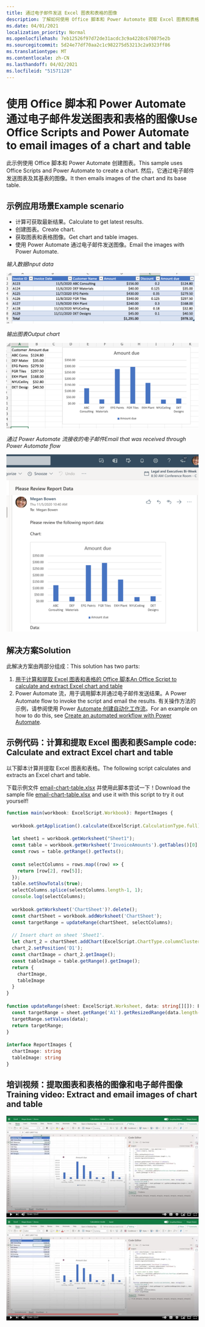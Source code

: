 ```yaml
---
title: 通过电子邮件发送 Excel 图表和表格的图像
description: 了解如何使用 Office 脚本和 Power Automate 提取 Excel 图表和表格的图像，并通过电子邮件发送这些图像。
ms.date: 04/01/2021
localization_priority: Normal
ms.openlocfilehash: 7eb12526f97d72de31acdc3c9a4228c670875e2b
ms.sourcegitcommit: 5d24e77df70aa2c1c982275d53213c2a9323ff86
ms.translationtype: MT
ms.contentlocale: zh-CN
ms.lasthandoff: 04/02/2021
ms.locfileid: "51571128"
---
```

# <a name="use-office-scripts-and-power-automate-to-email-images-of-a-chart-and-table"></a><span data-ttu-id="17161-103">使用 Office 脚本和 Power Automate 通过电子邮件发送图表和表格的图像</span><span class="sxs-lookup"><span data-stu-id="17161-103">Use Office Scripts and Power Automate to email images of a chart and table</span></span>

<span data-ttu-id="17161-104">此示例使用 Office 脚本和 Power Automate 创建图表。</span><span class="sxs-lookup"><span data-stu-id="17161-104">This sample uses Office Scripts and Power Automate to create a chart.</span></span> <span data-ttu-id="17161-105">然后，它通过电子邮件发送图表及其基表的图像。</span><span class="sxs-lookup"><span data-stu-id="17161-105">It then emails images of the chart and its base table.</span></span>

## <a name="example-scenario"></a><span data-ttu-id="17161-106">示例应用场景</span><span class="sxs-lookup"><span data-stu-id="17161-106">Example scenario</span></span>

* <span data-ttu-id="17161-107">计算可获取最新结果。</span><span class="sxs-lookup"><span data-stu-id="17161-107">Calculate to get latest results.</span></span>
* <span data-ttu-id="17161-108">创建图表。</span><span class="sxs-lookup"><span data-stu-id="17161-108">Create chart.</span></span>
* <span data-ttu-id="17161-109">获取图表和表格图像。</span><span class="sxs-lookup"><span data-stu-id="17161-109">Get chart and table images.</span></span>
* <span data-ttu-id="17161-110">使用 Power Automate 通过电子邮件发送图像。</span><span class="sxs-lookup"><span data-stu-id="17161-110">Email the images with Power Automate.</span></span>

<span data-ttu-id="17161-111">_输入数据_</span><span class="sxs-lookup"><span data-stu-id="17161-111">_Input data_</span></span>

![输入数据](../../images/input-data.png)

<span data-ttu-id="17161-113">_输出图表_</span><span class="sxs-lookup"><span data-stu-id="17161-113">_Output chart_</span></span>

![创建的图表](../../images/chart-created.png)

<span data-ttu-id="17161-115">_通过 Power Automate 流接收的电子邮件_</span><span class="sxs-lookup"><span data-stu-id="17161-115">_Email that was received through Power Automate flow_</span></span>

![接收的电子邮件](../../images/email-received.png)

## <a name="solution"></a><span data-ttu-id="17161-117">解决方案</span><span class="sxs-lookup"><span data-stu-id="17161-117">Solution</span></span>

<span data-ttu-id="17161-118">此解决方案由两部分组成：</span><span class="sxs-lookup"><span data-stu-id="17161-118">This solution has two parts:</span></span>

1. [<span data-ttu-id="17161-119">用于计算和提取 Excel 图表和表格的 Office 脚本</span><span class="sxs-lookup"><span data-stu-id="17161-119">An Office Script to calculate and extract Excel chart and table</span></span>](#sample-code-calculate-and-extract-excel-chart-and-table)
1. <span data-ttu-id="17161-120">Power Automate 流，用于调用脚本并通过电子邮件发送结果。</span><span class="sxs-lookup"><span data-stu-id="17161-120">A Power Automate flow to invoke the script and email the results.</span></span> <span data-ttu-id="17161-121">有关操作方法的示例，请参阅使用 Power [Automate 创建自动化工作流](../../tutorials/excel-power-automate-returns.md#create-an-automated-workflow-with-power-automate)。</span><span class="sxs-lookup"><span data-stu-id="17161-121">For an example on how to do this, see [Create an automated workflow with Power Automate](../../tutorials/excel-power-automate-returns.md#create-an-automated-workflow-with-power-automate).</span></span>

## <a name="sample-code-calculate-and-extract-excel-chart-and-table"></a><span data-ttu-id="17161-122">示例代码：计算和提取 Excel 图表和表</span><span class="sxs-lookup"><span data-stu-id="17161-122">Sample code: Calculate and extract Excel chart and table</span></span>

<span data-ttu-id="17161-123">以下脚本计算并提取 Excel 图表和表格。</span><span class="sxs-lookup"><span data-stu-id="17161-123">The following script calculates and extracts an Excel chart and table.</span></span>

<span data-ttu-id="17161-124">下载示例文件 <a href="email-chart-table.xlsx">email-chart-table.xlsx</a> 并使用此脚本尝试一下！</span><span class="sxs-lookup"><span data-stu-id="17161-124">Download the sample file <a href="email-chart-table.xlsx">email-chart-table.xlsx</a> and use it with this script to try it out yourself!</span></span>

```TypeScript
function main(workbook: ExcelScript.Workbook): ReportImages {

  workbook.getApplication().calculate(ExcelScript.CalculationType.full);
  
  let sheet1 = workbook.getWorksheet("Sheet1");
  const table = workbook.getWorksheet('InvoiceAmounts').getTables()[0];
  const rows = table.getRange().getTexts();

  const selectColumns = rows.map((row) => {
    return [row[2], row[5]];
  });
  table.setShowTotals(true);
  selectColumns.splice(selectColumns.length-1, 1);
  console.log(selectColumns);

  workbook.getWorksheet('ChartSheet')?.delete();
  const chartSheet = workbook.addWorksheet('ChartSheet');
  const targetRange = updateRange(chartSheet, selectColumns);

  // Insert chart on sheet 'Sheet1'.
  let chart_2 = chartSheet.addChart(ExcelScript.ChartType.columnClustered, targetRange);
  chart_2.setPosition('D1');
  const chartImage = chart_2.getImage();
  const tableImage = table.getRange().getImage();
  return {
    chartImage,
    tableImage
  }
}

function updateRange(sheet: ExcelScript.Worksheet, data: string[][]): ExcelScript.Range {
  const targetRange = sheet.getRange('A1').getResizedRange(data.length-1, data[0].length-1);
  targetRange.setValues(data);
  return targetRange;
}

interface ReportImages {
  chartImage: string
  tableImage: string
}
```

## <a name="training-video-extract-and-email-images-of-chart-and-table"></a><span data-ttu-id="17161-125">培训视频：提取图表和表格的图像和电子邮件图像</span><span class="sxs-lookup"><span data-stu-id="17161-125">Training video: Extract and email images of chart and table</span></span>

<span data-ttu-id="17161-126">[![观看分步视频，了解如何提取图表和表格的图像并通过电子邮件发送图像](../../images/charts-image-vid.jpg)](https://youtu.be/152GJyqc-Kw "如何提取图表和表格的图像和通过电子邮件发送图像的分步视频")</span><span class="sxs-lookup"><span data-stu-id="17161-126">[![Watch step-by-step video on how to extract and email images of chart and table](../../images/charts-image-vid.jpg)](https://youtu.be/152GJyqc-Kw "Step-by-step video on how to extract and email images of chart and table")</span></span>
